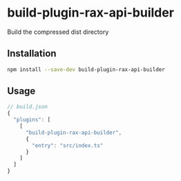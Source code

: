 # build-plugin-rax-api-builder
Build the compressed dist directory

## Installation

```bash
npm install --save-dev build-plugin-rax-api-builder
```


## Usage
```javascript
// build.json
{
  "plugins": [
    [
      "build-plugin-rax-api-builder",
      {
        "entry": "src/index.ts"
      }
    ]
  ]
}

```
